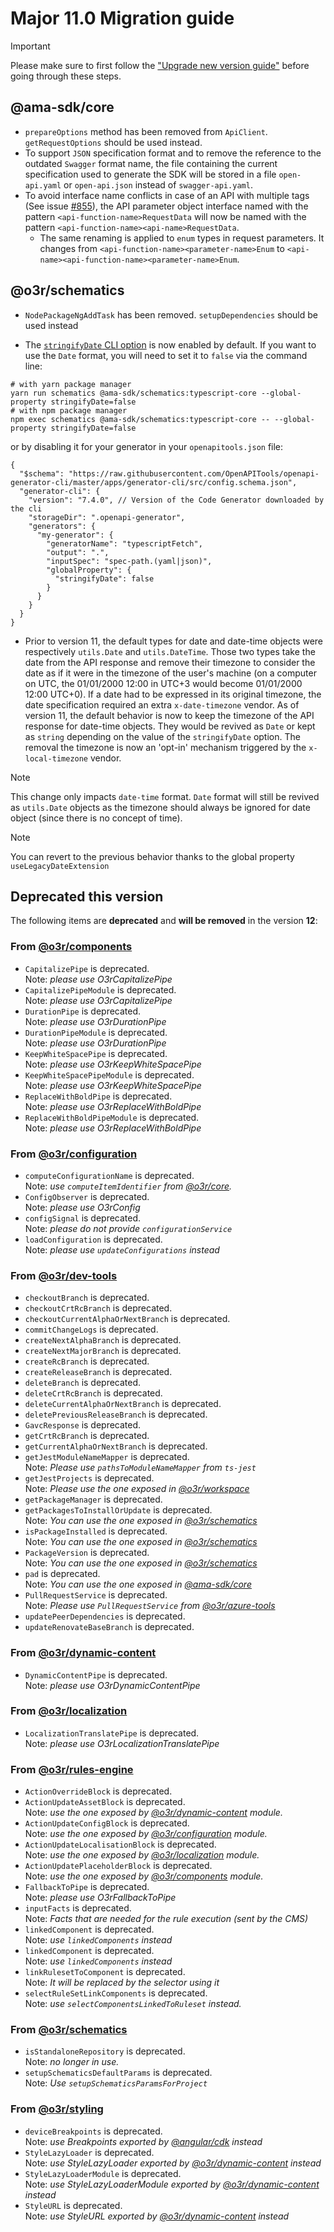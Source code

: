# Major 11.0 Migration guide

> [!IMPORTANT]
> Please make sure to first follow the ["Upgrade new version guide"](https://github.com/AmadeusITGroup/otter/blob/main/docs/core/UPGRADE_NEW_VERSION.md) before going through these steps.

## @ama-sdk/core

- `prepareOptions` method has been removed from `ApiClient`. `getRequestOptions` should be used instead.
- To support `JSON` specification format and to remove the reference to the outdated `Swagger` format name, the file containing the current specification used to generate the SDK will be stored in a file `open-api.yaml` or `open-api.json` instead of `swagger-api.yaml`.
- To avoid interface name conflicts in case of an API with multiple tags (See issue [#855](https://github.com/AmadeusITGroup/otter/issues/855)), the API parameter object interface named with the pattern `<api-function-name>RequestData` will now be named with the pattern `<api-function-name><api-name>RequestData`.
  - The same renaming is applied to `enum` types in request parameters. It changes from `<api-function-name><parameter-name>Enum` to `<api-name><api-function-name><parameter-name>Enum`.

## @o3r/schematics

- `NodePackageNgAddTask` has been removed. `setupDependencies` should be used instead

- The [`stringifyDate` CLI option](https://www.npmjs.com/package/@ama-sdk/schematics#dates) is now enabled by default. If
you want to use the `Date` format, you will need to set it to `false` via the command line:

```shell
# with yarn package manager
yarn run schematics @ama-sdk/schematics:typescript-core --global-property stringifyDate=false
# with npm package manager
npm exec schematics @ama-sdk/schematics:typescript-core -- --global-property stringifyDate=false
```

or by disabling it for your generator in your `openapitools.json` file:

```json5
{
  "$schema": "https://raw.githubusercontent.com/OpenAPITools/openapi-generator-cli/master/apps/generator-cli/src/config.schema.json",
  "generator-cli": {
    "version": "7.4.0", // Version of the Code Generator downloaded by the cli
    "storageDir": ".openapi-generator",
    "generators": {
      "my-generator": {
        "generatorName": "typescriptFetch",
        "output": ".",
        "inputSpec": "spec-path.(yaml|json)",
        "globalProperty": {
          "stringifyDate": false
        }
      }
    }
  }
}
```

- Prior to version 11, the default types for date and date-time objects were respectively `utils.Date` and `utils.DateTime`.
Those two types take the date from the API response and remove their timezone to consider the date as if it were in the
timezone of the user's machine (on a computer on UTC, the 01/01/2000 12:00 in UTC+3 would become 01/01/2000 12:00 UTC+0).
If a date had to be expressed in its original timezone, the date specification required an extra `x-date-timezone` vendor.
As of version 11, the default behavior is now to keep the timezone of the API response for date-time objects. They
would be revived as `Date` or kept as `string` depending on the value of the `stringifyDate` option.
The removal the timezone is now an 'opt-in' mechanism triggered by the `x-local-timezone` vendor.

> [!NOTE]
> This change only impacts `date-time` format. `Date` format will still be revived as `utils.Date` objects as the timezone
> should always be ignored for date object (since there is no concept of time).

> [!NOTE]
> You can revert to the previous behavior thanks to the global property `useLegacyDateExtension`
<!-- generated deprecated - start -->
## Deprecated this version

The following items are **deprecated** and **will be removed** in the version **12**:

### From [@o3r/components](https://npmjs.com/package/@o3r/components)

- `CapitalizePipe` is deprecated.</br>Note: *please use O3rCapitalizePipe*
- `CapitalizePipeModule` is deprecated.</br>Note: *please use O3rCapitalizePipe*
- `DurationPipe` is deprecated.</br>Note: *please use O3rDurationPipe*
- `DurationPipeModule` is deprecated.</br>Note: *please use O3rDurationPipe*
- `KeepWhiteSpacePipe` is deprecated.</br>Note: *please use O3rKeepWhiteSpacePipe*
- `KeepWhiteSpacePipeModule` is deprecated.</br>Note: *please use O3rKeepWhiteSpacePipe*
- `ReplaceWithBoldPipe` is deprecated.</br>Note: *please use O3rReplaceWithBoldPipe*
- `ReplaceWithBoldPipeModule` is deprecated.</br>Note: *please use O3rReplaceWithBoldPipe*

### From [@o3r/configuration](https://npmjs.com/package/@o3r/configuration)

- `computeConfigurationName` is deprecated.</br>Note: *use `computeItemIdentifier` from [@o3r/core](https://npmjs.com/package/@o3r/core).*
- `ConfigObserver` is deprecated.</br>Note: *please use O3rConfig*
- `configSignal` is deprecated.</br>Note: *please do not provide `configurationService`*
- `loadConfiguration` is deprecated.</br>Note: *please use `updateConfigurations` instead*

### From [@o3r/dev-tools](https://npmjs.com/package/@o3r/dev-tools)

- `checkoutBranch` is deprecated.
- `checkoutCrtRcBranch` is deprecated.
- `checkoutCurrentAlphaOrNextBranch` is deprecated.
- `commitChangeLogs` is deprecated.
- `createNextAlphaBranch` is deprecated.
- `createNextMajorBranch` is deprecated.
- `createRcBranch` is deprecated.
- `createReleaseBranch` is deprecated.
- `deleteBranch` is deprecated.
- `deleteCrtRcBranch` is deprecated.
- `deleteCurrentAlphaOrNextBranch` is deprecated.
- `deletePreviousReleaseBranch` is deprecated.
- `GavcResponse` is deprecated.
- `getCrtRcBranch` is deprecated.
- `getCurrentAlphaOrNextBranch` is deprecated.
- `getJestModuleNameMapper` is deprecated.</br>Note: *Please use `pathsToModuleNameMapper` from `ts-jest`*
- `getJestProjects` is deprecated.</br>Note: *Please use the one exposed in [@o3r/workspace](https://npmjs.com/package/@o3r/workspace)*
- `getPackageManager` is deprecated.
- `getPackagesToInstallOrUpdate` is deprecated.</br>Note: *You can use the one exposed in [@o3r/schematics](https://npmjs.com/package/@o3r/schematics)*
- `isPackageInstalled` is deprecated.</br>Note: *You can use the one exposed in [@o3r/schematics](https://npmjs.com/package/@o3r/schematics)*
- `PackageVersion` is deprecated.</br>Note: *You can use the one exposed in [@o3r/schematics](https://npmjs.com/package/@o3r/schematics)*
- `pad` is deprecated.</br>Note: *You can use the one exposed in [@ama-sdk/core](https://npmjs.com/package/@ama-sdk/core)*
- `PullRequestService` is deprecated.</br>Note: *Please use `PullRequestService` from [@o3r/azure-tools](https://npmjs.com/package/@o3r/azure-tools)*
- `updatePeerDependencies` is deprecated.
- `updateRenovateBaseBranch` is deprecated.

### From [@o3r/dynamic-content](https://npmjs.com/package/@o3r/dynamic-content)

- `DynamicContentPipe` is deprecated.</br>Note: *please use O3rDynamicContentPipe*

### From [@o3r/localization](https://npmjs.com/package/@o3r/localization)

- `LocalizationTranslatePipe` is deprecated.</br>Note: *please use O3rLocalizationTranslatePipe*

### From [@o3r/rules-engine](https://npmjs.com/package/@o3r/rules-engine)

- `ActionOverrideBlock` is deprecated.
- `ActionUpdateAssetBlock` is deprecated.</br>Note: *use the one exposed by [@o3r/dynamic-content](https://npmjs.com/package/@o3r/dynamic-content) module.*
- `ActionUpdateConfigBlock` is deprecated.</br>Note: *use the one exposed by [@o3r/configuration](https://npmjs.com/package/@o3r/configuration) module.*
- `ActionUpdateLocalisationBlock` is deprecated.</br>Note: *use the one exposed by [@o3r/localization](https://npmjs.com/package/@o3r/localization) module.*
- `ActionUpdatePlaceholderBlock` is deprecated.</br>Note: *use the one exposed by [@o3r/components](https://npmjs.com/package/@o3r/components) module.*
- `FallbackToPipe` is deprecated.</br>Note: *please use O3rFallbackToPipe*
- `inputFacts` is deprecated.</br>Note: *Facts that are needed for the rule execution (sent by the CMS)*
- `linkedComponent` is deprecated.</br>Note: *use `linkedComponents` instead*
- `linkedComponent` is deprecated.</br>Note: *use `linkedComponents` instead*
- `linkRulesetToComponent` is deprecated.</br>Note: *It will be replaced by the selector using it*
- `selectRuleSetLinkComponents` is deprecated.</br>Note: *use `selectComponentsLinkedToRuleset` instead.*

### From [@o3r/schematics](https://npmjs.com/package/@o3r/schematics)

- `isStandaloneRepository` is deprecated.</br>Note: *no longer in use.*
- `setupSchematicsDefaultParams` is deprecated.</br>Note: *Use `setupSchematicsParamsForProject`*

### From [@o3r/styling](https://npmjs.com/package/@o3r/styling)

- `deviceBreakpoints` is deprecated.</br>Note: *use Breakpoints exported by [@angular/cdk](https://npmjs.com/package/@angular/cdk) instead*
- `StyleLazyLoader` is deprecated.</br>Note: *use StyleLazyLoader exported by [@o3r/dynamic-content](https://npmjs.com/package/@o3r/dynamic-content) instead*
- `StyleLazyLoaderModule` is deprecated.</br>Note: *use StyleLazyLoaderModule exported by [@o3r/dynamic-content](https://npmjs.com/package/@o3r/dynamic-content) instead*
- `StyleURL` is deprecated.</br>Note: *use StyleURL exported by [@o3r/dynamic-content](https://npmjs.com/package/@o3r/dynamic-content) instead*
<!-- generated deprecated - end -->
